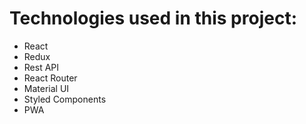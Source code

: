 # Technologies used in this project:

- React
- Redux
- Rest API
- React Router
- Material UI
- Styled Components
- PWA
